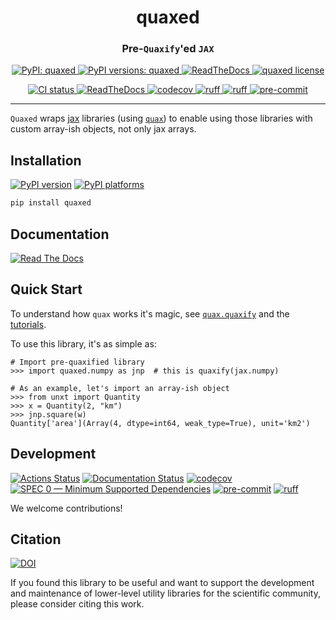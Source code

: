 <h1 align='center'> quaxed </h1>
<h3 align="center">Pre-<code>Quaxify</code>'ed <code>JAX</code></h3>

<p align="center">
    <a href="https://pypi.org/project/quaxed/"> <img alt="PyPI: quaxed" src="https://img.shields.io/pypi/v/quaxed?style=flat" /> </a>
    <a href="https://pypi.org/project/quaxed/"> <img alt="PyPI versions: quaxed" src="https://img.shields.io/pypi/pyversions/quaxed" /> </a>
    <a href="https://quaxed.readthedocs.io/en/"> <img alt="ReadTheDocs" src="https://img.shields.io/badge/read_docs-here-orange" /> </a>
    <a href="https://pypi.org/project/quaxed/"> <img alt="quaxed license" src="https://img.shields.io/github/license/GalacticDynamics/quaxed" /> </a>
</p>
<p align="center">
    <a href="https://github.com/GalacticDynamics/quaxed/actions"> <img alt="CI status" src="https://github.com/GalacticDynamics/quaxed/workflows/CI/badge.svg" /> </a>
    <a href="https://quaxed.readthedocs.io/en/"> <img alt="ReadTheDocs" src="https://readthedocs.org/projects/quaxed/badge/?version=latest" /> </a>
    <a href="https://codecov.io/gh/GalacticDynamics/quaxed"> <img alt="codecov" src="https://codecov.io/gh/GalacticDynamics/quaxed/graph/badge.svg" /> </a>
    <a href="https://scientific-python.org/specs/spec-0000/"> <img alt="ruff" src="https://img.shields.io/badge/SPEC-0-green?labelColor=%23004811&color=%235CA038" /> </a>
    <a href="https://docs.astral.sh/ruff/"> <img alt="ruff" src="https://img.shields.io/endpoint?url=https://raw.githubusercontent.com/charliermarsh/ruff/main/assets/badge/v2.json" /> </a>
    <a href="https://pre-commit.com"> <img alt="pre-commit" src="https://img.shields.io/badge/pre--commit-enabled-brightgreen?logo=pre-commit" /> </a>
</p>

---

`Quaxed` wraps [jax](https://jax.readthedocs.io/en/latest/) libraries (using
[`quax`](https://docs.kidger.site/quax/)) to enable using those libraries with
custom array-ish objects, not only jax arrays.

## Installation

[![PyPI version][pypi-version]][pypi-link]
[![PyPI platforms][pypi-platforms]][pypi-link]

<!-- [![Conda-Forge][conda-badge]][conda-link] -->

```bash
pip install quaxed
```

## Documentation

[![Read The Docs](https://img.shields.io/badge/read_docs-here-orange)](https://unxt.readthedocs.io/en/)

## Quick Start

To understand how `quax` works it's magic, see
[`quax.quaxify`](https://docs.kidger.site/quax/api/quax/#quax.quaxify) and the
[tutorials](https://docs.kidger.site/quax/examples/custom_rules/).

To use this library, it's as simple as:

```pycon
# Import pre-quaxified library
>>> import quaxed.numpy as jnp  # this is quaxify(jax.numpy)

# As an example, let's import an array-ish object
>>> from unxt import Quantity
>>> x = Quantity(2, "km")
>>> jnp.square(w)
Quantity['area'](Array(4, dtype=int64, weak_type=True), unit='km2')
```

## Development

[![Actions Status][actions-badge]][actions-link]
[![Documentation Status][rtd-badge]][rtd-link]
[![codecov][codecov-badge]][codecov-link]
[![SPEC 0 — Minimum Supported Dependencies][spec0-badge]][spec0-link]
[![pre-commit][pre-commit-badge]][pre-commit-link]
[![ruff][ruff-badge]][ruff-link]

We welcome contributions!

## Citation

[![DOI][zenodo-badge]][zenodo-link]

If you found this library to be useful and want to support the development and
maintenance of lower-level utility libraries for the scientific community,
please consider citing this work.

<!-- prettier-ignore-start -->
[actions-badge]:            https://github.com/GalacticDynamics/quaxed/workflows/CI/badge.svg
[actions-link]:             https://github.com/GalacticDynamics/quaxed/actions
[codecov-badge]:            https://codecov.io/gh/GalacticDynamics/quaxed/graph/badge.svg?token=9G19ONVD3U
[codecov-link]:             https://codecov.io/gh/GalacticDynamics/quaxed
[pre-commit-badge]:         https://img.shields.io/badge/pre--commit-enabled-brightgreen?logo=pre-commit
[pre-commit-link]:          https://pre-commit.com
[pypi-link]:                https://pypi.org/project/quaxed/
[pypi-platforms]:           https://img.shields.io/pypi/pyversions/quaxed
[pypi-version]:             https://img.shields.io/pypi/v/quaxed
[rtd-badge]:                https://readthedocs.org/projects/quaxed/badge/?version=latest
[rtd-link]:                 https://quaxed.readthedocs.io/en/latest/?badge=latest
[ruff-badge]:               https://img.shields.io/endpoint?url=https://raw.githubusercontent.com/charliermarsh/ruff/main/assets/badge/v2.json
[ruff-link]:                https://docs.astral.sh/ruff/
[spec0-badge]:              https://img.shields.io/badge/SPEC-0-green?labelColor=%23004811&color=%235CA038
[spec0-link]:               https://scientific-python.org/specs/spec-0000/
[zenodo-badge]:             https://zenodo.org/badge/732262318.svg
[zenodo-link]:              https://zenodo.org/doi/10.5281/zenodo.10850521

<!-- prettier-ignore-end -->
